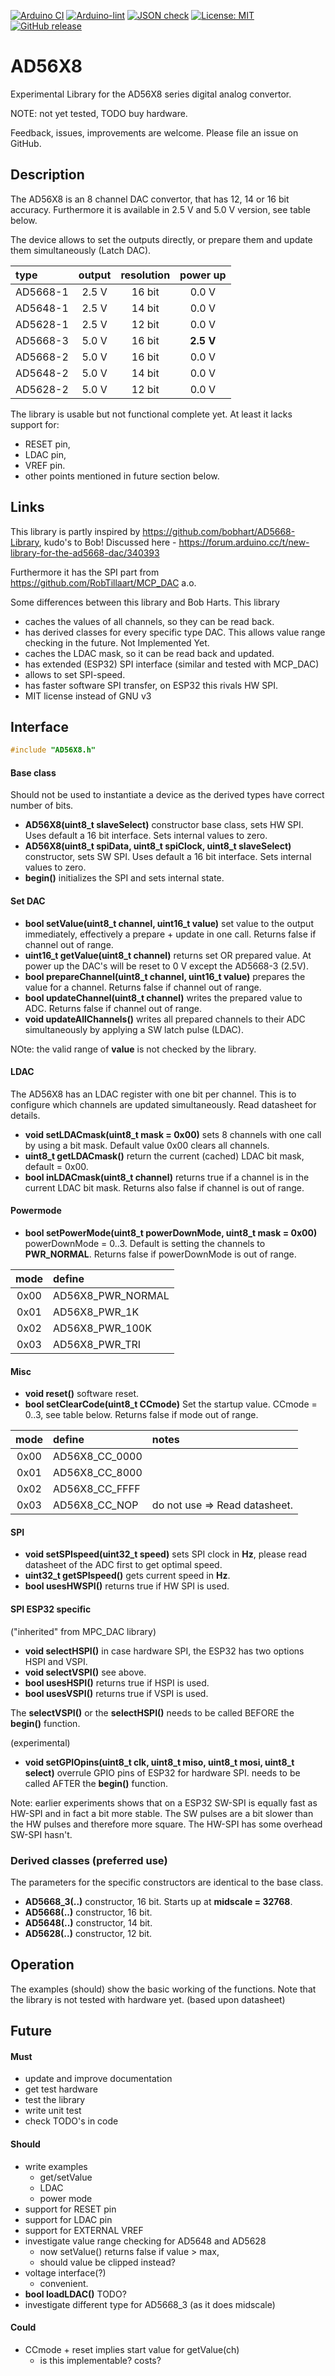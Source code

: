 
[![Arduino CI](https://github.com/RobTillaart/AD56X8/workflows/Arduino%20CI/badge.svg)](https://github.com/marketplace/actions/arduino_ci)
[![Arduino-lint](https://github.com/RobTillaart/AD56X8/actions/workflows/arduino-lint.yml/badge.svg)](https://github.com/RobTillaart/AD56X8/actions/workflows/arduino-lint.yml)
[![JSON check](https://github.com/RobTillaart/AD56X8/actions/workflows/jsoncheck.yml/badge.svg)](https://github.com/RobTillaart/AD56X8/actions/workflows/jsoncheck.yml)
[![License: MIT](https://img.shields.io/badge/license-MIT-green.svg)](https://github.com/RobTillaart/AD56X8/blob/master/LICENSE)
[![GitHub release](https://img.shields.io/github/release/RobTillaart/AD56X8.svg?maxAge=3600)](https://github.com/RobTillaart/AD56X8/releases)


# AD56X8

Experimental Library for the AD56X8 series digital analog convertor.

NOTE: not yet tested, TODO buy hardware.

Feedback, issues, improvements are welcome. 
Please file an issue on GitHub.


## Description

The AD56X8 is an 8 channel DAC convertor, that has 12, 14 or 16 bit accuracy. 
Furthermore it is available in 2.5 V and 5.0 V version, see table below.

The device allows to set the outputs directly, or prepare them and update them simultaneously (Latch DAC). 

|   type   |  output  | resolution | power up  |
|:---------|:--------:|:----------:|:---------:|
| AD5668-1 |   2.5 V  |   16 bit   |   0.0 V   |
| AD5648-1 |   2.5 V  |   14 bit   |   0.0 V   |
| AD5628-1 |   2.5 V  |   12 bit   |   0.0 V   |
| AD5668-3 |   5.0 V  |   16 bit   | **2.5 V** |
| AD5668-2 |   5.0 V  |   16 bit   |   0.0 V   |
| AD5648-2 |   5.0 V  |   14 bit   |   0.0 V   |
| AD5628-2 |   5.0 V  |   12 bit   |   0.0 V   |


The library is usable but not functional complete yet. 
At least it lacks support for:
- RESET pin,
- LDAC pin,
- VREF pin.
- other points mentioned in future section below.


## Links

This library is partly inspired by https://github.com/bobhart/AD5668-Library, kudo's to Bob!
Discussed here - https://forum.arduino.cc/t/new-library-for-the-ad5668-dac/340393

Furthermore it has the SPI part from https://github.com/RobTillaart/MCP_DAC a.o.

Some differences between this library and Bob Harts. This library
- caches the values of all channels, so they can be read back.
- has derived classes for every specific type DAC.
This allows value range checking in the future. Not Implemented Yet.
- caches the LDAC mask, so it can be read back and updated.
- has extended (ESP32) SPI interface (similar and tested with MCP_DAC)
- allows to set SPI-speed.
- has faster software SPI transfer, on ESP32 this rivals HW SPI.
- MIT license instead of GNU v3


## Interface

```cpp
#include "AD56X8.h"
```

#### Base class

Should not be used to instantiate a device as the derived types have correct number of bits. 

- **AD56X8(uint8_t slaveSelect)** constructor base class, sets HW SPI. 
Uses default a 16 bit interface.
Sets internal values to zero.
- **AD56X8(uint8_t spiData, uint8_t spiClock, uint8_t slaveSelect)** constructor, sets SW SPI.
Uses default a 16 bit interface.
Sets internal values to zero.
- **begin()** initializes the SPI and sets internal state.


#### Set DAC

- **bool setValue(uint8_t channel, uint16_t value)** set value to the output immediately, effectively a prepare + update in one call.
Returns false if channel out of range.
- **uint16_t getValue(uint8_t channel)** returns set OR prepared value.
At power up the DAC's will be reset to 0 V except the AD5668-3 (2.5V).
- **bool prepareChannel(uint8_t channel, uint16_t value)** prepares the value for a channel.
Returns false if channel out of range.
- **bool updateChannel(uint8_t channel)** writes the prepared value to ADC.
Returns false if channel out of range.
- **void updateAllChannels()** writes all prepared channels to their ADC simultaneously by applying a SW latch pulse (LDAC).

NOte: the valid range of **value** is not checked by the library. 


#### LDAC

The AD56X8 has an LDAC register with one bit per channel. 
This is to configure which channels are updated simultaneously.
Read datasheet for details.

- **void setLDACmask(uint8_t mask = 0x00)** sets 8 channels with one call by using a bit mask. Default value 0x00 clears all channels.
- **uint8_t getLDACmask()** return the current (cached) LDAC bit mask, default = 0x00.
- **bool inLDACmask(uint8_t channel)** returns true if a channel is in the current LDAC bit mask.
Returns also false if channel is out of range.


#### Powermode

- **bool setPowerMode(uint8_t powerDownMode, uint8_t mask = 0x00)** powerDownMode = 0..3. 
Default is setting the channels to **PWR_NORMAL**.
Returns false if powerDownMode is out of range.

|  mode  |  define            |
|:------:|:-------------------|
|  0x00  | AD56X8_PWR_NORMAL  |
|  0x01  | AD56X8_PWR_1K      |
|  0x02  | AD56X8_PWR_100K    |
|  0x03  | AD56X8_PWR_TRI     |


#### Misc

- **void reset()** software reset.
- **bool setClearCode(uint8_t CCmode)** Set the startup value.
CCmode = 0..3, see table below. 
Returns false if mode out of range.

|  mode  |  define            |  notes  |
|:------:|:-------------------|:--------|
|  0x00  |  AD56X8_CC_0000    |
|  0x01  |  AD56X8_CC_8000    |
|  0x02  |  AD56X8_CC_FFFF    |
|  0x03  |  AD56X8_CC_NOP     | do not use => Read datasheet.


#### SPI 

- **void setSPIspeed(uint32_t speed)** sets SPI clock in **Hz**, please read datasheet
of the ADC first to get optimal speed.
- **uint32_t getSPIspeed()** gets current speed in **Hz**.
- **bool usesHWSPI()** returns true if HW SPI is used.


#### SPI ESP32 specific

("inherited" from MPC_DAC library)

- **void selectHSPI()** in case hardware SPI, the ESP32 has two options HSPI and VSPI.
- **void selectVSPI()** see above.
- **bool usesHSPI()** returns true if HSPI is used.
- **bool usesVSPI()** returns true if VSPI is used.

The **selectVSPI()** or the **selectHSPI()** needs to be called 
BEFORE the **begin()** function.

(experimental)
- **void setGPIOpins(uint8_t clk, uint8_t miso, uint8_t mosi, uint8_t select)** 
overrule GPIO pins of ESP32 for hardware SPI. needs to be called AFTER the **begin()** function.

Note: earlier experiments shows that on a ESP32 SW-SPI is equally fast as HW-SPI and in fact a bit more stable. 
The SW pulses are a bit slower than the HW pulses and therefore more square. The HW-SPI has some overhead SW-SPI hasn't. 


### Derived classes (preferred use)

The parameters for the specific constructors are identical 
to the base class.

- **AD5668_3(..)** constructor, 16 bit. 
Starts up at **midscale = 32768**.
- **AD5668(..)** constructor, 16 bit.
- **AD5648(..)** constructor, 14 bit.
- **AD5628(..)** constructor, 12 bit.


## Operation

The examples (should) show the basic working of the functions.
Note that the library is not tested with hardware yet.
(based upon datasheet)


## Future

#### Must
- update and improve documentation
- get test hardware
- test the library
- write unit test
- check TODO's in code

#### Should
- write examples
  - get/setValue
  - LDAC
  - power mode
- support for RESET pin
- support for LDAC pin
- support for EXTERNAL VREF
- investigate value range checking for AD5648 and AD5628
  - now setValue() returns false if value > max, 
  - should value be clipped instead?
- voltage interface(?)
  - convenient.
- **bool loadLDAC()** TODO?
- investigate different type for AD5668_3 (as it does midscale)

#### Could
- CCmode + reset implies start value for getValue(ch)
  - is this implementable? costs?


